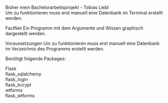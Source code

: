 Bisher mein Bachelorarbeitsprojekt - Tobias Liebl  
Um zu funktionieren muss erst manuell eine Datenbank im Terminal erstellt werden.

FactNet
Ein Programm mit dem Argumente und Wissen graphisch dargestellt werden.

Voraussetzungen
Um zu funktionieren muss erst manuell eine Datenbank im Verzeichnis des Programms erstellt werden.

Benötigt folgende Packages:

Flask  
flask_sqlalchemy  
flask_login  
flask_bcrypt  
wtforms  
flask_wtforms  



